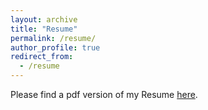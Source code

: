 ```yaml
---
layout: archive
title: "Resume"
permalink: /resume/
author_profile: true
redirect_from:
  - /resume
---
```



Please find a pdf version of my Resume [here](http://vartanshad.github.io/files/VSResMin.pdf).
